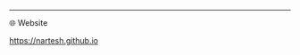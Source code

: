 -------------------------------------------------------------------------------------------------------------------------------------------------------------------------
:globe_with_meridians: Website

https://nartesh.github.io
